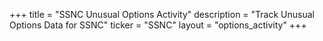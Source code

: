 +++
title = "SSNC Unusual Options Activity"
description = "Track Unusual Options Data for SSNC"
ticker = "SSNC"
layout = "options_activity"
+++

